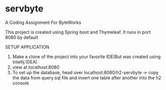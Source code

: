 # servbyte
A Coding Assignment For ByteWorks

This project is created using Spring boot and Thymeleaf.
It runs in port 8080 by default

SETUP APPLICATION
1. Make a clone of the project into your favorite IDE(But was created using Intellij IDEA)
2. view at localhost:8080
3. To set up the database, head over localhost:8080/h2-servbyte
  -> copy the data from query.sql file and insert one table after another into the h2 console
  
  
